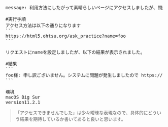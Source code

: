 <pre>
 message: 利用方法にしたがって素晴らしいページにアクセスしましたが、問題が発生しアクセスできませんでした。

 #実行手順
 アクセス方法は以下の通りになります
 ```
 https://html5.ohtsu.org/ask_practice?name=foo
 ```

 リクエストにnameを設定しましたが、以下の結果が表示されました。

 #結果
 ```
 foo様: 申し訳ございません。システムに問題が発生しましたので https://github.com/shigeki/ask_practice/issues までお問い合わせください。github使いたくない、もしくはアカウントのない方は https://html5.ohtsu.org/question.html までお問い合わせください
 ```

 環境
 macOS Big Sur
 version11.2.1
</pre>

> 「アクセスできませんでした」は少々曖昧な表現なので、具体的にどういう結果を期待しているか書いてあると良いと思います。
